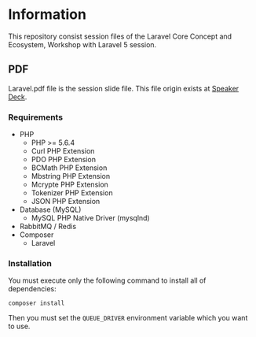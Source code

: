 # Information

This repository consist session files of the Laravel Core Concept and Ecosystem, Workshop with Laravel 5 session.

## PDF
Laravel.pdf file is the session slide file. This file origin exists at [Speaker Deck](https://speakerdeck.com/mvatansever/laravel-core-concept-and-ecosystem).


### Requirements
  - PHP
    - PHP >= 5.6.4
    - Curl PHP Extension
    - PDO PHP Extension
    - BCMath PHP Extension
    - Mbstring PHP Extension
    - Mcrypte PHP Extension
    - Tokenizer PHP Extension
    - JSON PHP Extension
  - Database (MySQL)
    - MySQL PHP Native Driver (mysqlnd)
  - RabbitMQ / Redis
  - Composer
    - Laravel


### Installation
You must execute only the following command to install all of dependencies:

```
composer install
```
Then you must set the `QUEUE_DRIVER` environment variable which you want to use.
